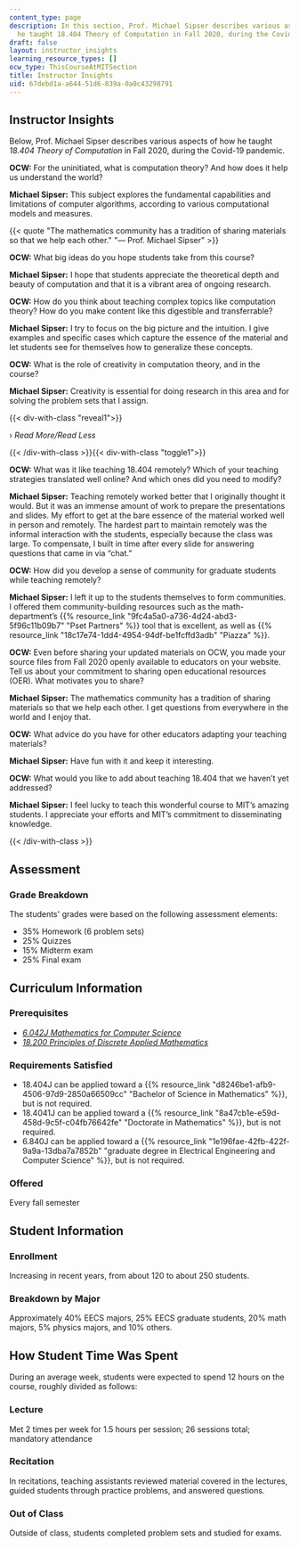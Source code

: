 ```yaml
---
content_type: page
description: In this section, Prof. Michael Sipser describes various aspects of how
  he taught 18.404 Theory of Computation in Fall 2020, during the Covid-19 pandemic.
draft: false
layout: instructor_insights
learning_resource_types: []
ocw_type: ThisCourseAtMITSection
title: Instructor Insights
uid: 67debd1a-a644-51d6-839a-0a0c43298791
---
```

## Instructor Insights

Below, Prof. Michael Sipser describes various aspects of how he taught _18.404 Theory of Computation_ in Fall 2020, during the Covid-19 pandemic.

**OCW:** For the uninitiated, what is computation theory? And how does it help us understand the world?

**Michael Sipser:** This subject explores the fundamental capabilities and limitations of computer algorithms, according to various computational models and measures.

{{< quote "The mathematics community has a tradition of sharing materials so that we help each other." "— Prof. Michael Sipser" >}}

**OCW:** What big ideas do you hope students take from this course?

**Michael Sipser:** I hope that students appreciate the theoretical depth and beauty of computation and that it is a vibrant area of ongoing research.

**OCW:** How do you think about teaching complex topics like computation theory? How do you make content like this digestible and transferrable?

**Michael Sipser:** I try to focus on the big picture and the intuition. I give examples and specific cases which capture the essence of the material and let students see for themselves how to generalize these concepts.

**OCW:** What is the role of creativity in computation theory, and in the course?

**Michael Sipser:** Creativity is essential for doing research in this area and for solving the problem sets that I assign.

{{< div-with-class "reveal1">}}

› _Read More/Read Less_

{{< /div-with-class >}}{{< div-with-class "toggle1">}}

**OCW:** What was it like teaching 18.404 remotely? Which of your teaching strategies translated well online? And which ones did you need to modify?

**Michael Sipser:** Teaching remotely worked better that I originally thought it would. But it was an immense amount of work to prepare the presentations and slides. My effort to get at the bare essence of the material worked well in person and remotely. The hardest part to maintain remotely was the informal interaction with the students, especially because the class was large. To compensate, I built in time after every slide for answering questions that came in via “chat.”

**OCW:** How did you develop a sense of community for graduate students while teaching remotely?

**Michael Sipser:** I left it up to the students themselves to form communities.  I offered them community-building resources such as the math-department’s {{% resource_link "9fc4a5a0-a736-4d24-abd3-5f96c11b09b7" "Pset Partners" %}} tool that is excellent, as well as {{% resource_link "18c17e74-1dd4-4954-94df-be1fcffd3adb" "Piazza" %}}.

**OCW:** Even before sharing your updated materials on OCW, you made your source files from Fall 2020 openly available to educators on your website. Tell us about your commitment to sharing open educational resources (OER). What motivates you to share?

**Michael Sipser:** The mathematics community has a tradition of sharing materials so that we help each other. I get questions from everywhere in the world and I enjoy that.

**OCW:** What advice do you have for other educators adapting your teaching materials?

**Michael Sipser:** Have fun with it and keep it interesting.

**OCW:** What would you like to add about teaching 18.404 that we haven’t yet addressed?

**Michael Sipser:** I feel lucky to teach this wonderful course to MIT’s amazing students. I appreciate your efforts and MIT’s commitment to disseminating knowledge.

{{< /div-with-class >}}

## Assessment

### Grade Breakdown

The students' grades were based on the following assessment elements:

- 35% Homework (6 problem sets)
- 25% Quizzes
- 15% Midterm exam
- 25% Final exam

## Curriculum Information

### Prerequisites

- [_6.042J Mathematics for Computer Science_](/courses/6-042j-mathematics-for-computer-science-spring-2015)
- [_18.200 Principles of Discrete Applied Mathematics_](/courses/18-310-principles-of-discrete-applied-mathematics-fall-2013)

### Requirements Satisfied

- 18.404J can be applied toward a {{% resource_link "d8246be1-afb9-4506-97d9-2850a66509cc" "Bachelor of Science in Mathematics" %}}, but is not required.
- 18.4041J can be applied toward a {{% resource_link "8a47cb1e-e59d-458d-9c5f-c04fb76642fe" "Doctorate in Mathematics" %}}, but is not required.
- 6.840J can be applied toward a {{% resource_link "1e196fae-42fb-422f-9a9a-13dba7a7852b" "graduate degree in Electrical Engineering and Computer Science" %}}, but is not required.

### Offered

Every fall semester

## Student Information

### Enrollment

Increasing in recent years, from about 120 to about 250 students.

### Breakdown by Major

Approximately 40% EECS majors, 25% EECS graduate students, 20% math majors, 5% physics majors, and 10% others.

## How Student Time Was Spent

During an average week, students were expected to spend 12 hours on the course, roughly divided as follows:

### Lecture

Met 2 times per week for 1.5 hours per session; 26 sessions total; mandatory attendance

### Recitation

In recitations, teaching assistants reviewed material covered in the lectures, guided students through practice problems, and answered questions.

### Out of Class

Outside of class, students completed problem sets and studied for exams.